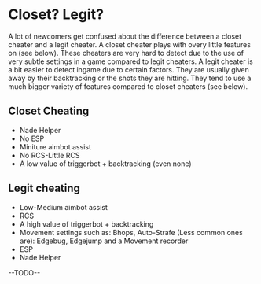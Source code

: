 # Closet? Legit?

A lot of newcomers get confused about the difference between a closet cheater and a legit cheater. A closet cheater plays with overy little features on \(see below\). These cheaters are very hard to detect due to the use of very subtle settings in a game compared to legit cheaters. A legit cheater is a bit easier to detect ingame due to certain factors. They are usually given away by their backtracking or the shots they are hitting. They tend to use a much bigger variety of features compared to closet cheaters \(see below\).

## Closet Cheating

* Nade Helper
* No ESP
* Miniture aimbot assist
* No RCS-Little RCS
* A low value of triggerbot + backtracking \(even none\)

## Legit cheating

* Low-Medium aimbot assist
* RCS
* A high value of triggerbot + backtracking
* Movement settings such as: Bhops, Auto-Strafe \(Less common ones are\): Edgebug, Edgejump and a Movement recorder
* ESP
* Nade Helper

--TODO--

